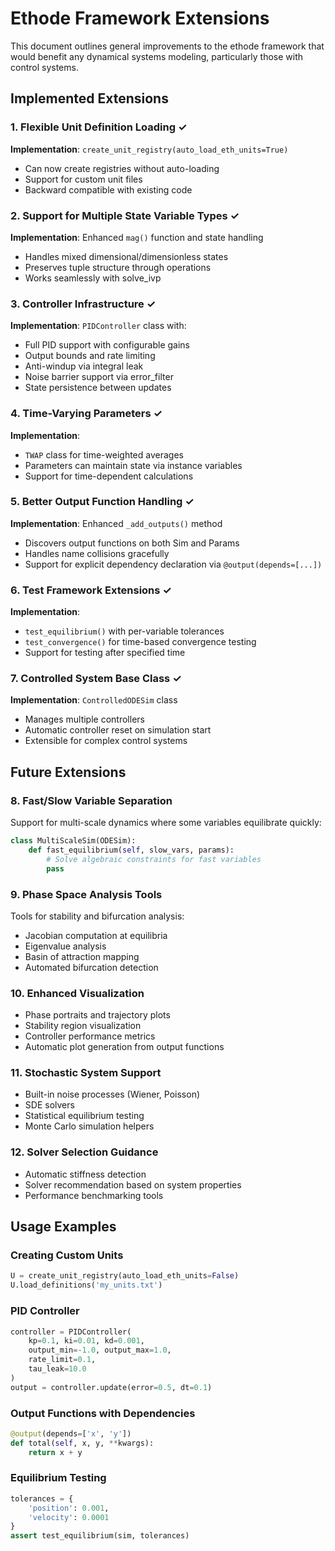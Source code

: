 # Ethode Framework Extensions

This document outlines general improvements to the ethode framework that would benefit any dynamical systems modeling, particularly those with control systems.

## Implemented Extensions

### 1. **Flexible Unit Definition Loading** ✓
**Implementation**: `create_unit_registry(auto_load_eth_units=True)`
- Can now create registries without auto-loading
- Support for custom unit files
- Backward compatible with existing code

### 2. **Support for Multiple State Variable Types** ✓
**Implementation**: Enhanced `mag()` function and state handling
- Handles mixed dimensional/dimensionless states
- Preserves tuple structure through operations
- Works seamlessly with solve_ivp

### 3. **Controller Infrastructure** ✓
**Implementation**: `PIDController` class with:
- Full PID support with configurable gains
- Output bounds and rate limiting
- Anti-windup via integral leak
- Noise barrier support via error_filter
- State persistence between updates

### 4. **Time-Varying Parameters** ✓
**Implementation**: 
- `TWAP` class for time-weighted averages
- Parameters can maintain state via instance variables
- Support for time-dependent calculations

### 5. **Better Output Function Handling** ✓
**Implementation**: Enhanced `_add_outputs()` method
- Discovers output functions on both Sim and Params
- Handles name collisions gracefully
- Support for explicit dependency declaration via `@output(depends=[...])`

### 6. **Test Framework Extensions** ✓
**Implementation**: 
- `test_equilibrium()` with per-variable tolerances
- `test_convergence()` for time-based convergence testing
- Support for testing after specified time

### 7. **Controlled System Base Class** ✓
**Implementation**: `ControlledODESim` class
- Manages multiple controllers
- Automatic controller reset on simulation start
- Extensible for complex control systems

## Future Extensions

### 8. **Fast/Slow Variable Separation**
Support for multi-scale dynamics where some variables equilibrate quickly:
```python
class MultiScaleSim(ODESim):
    def fast_equilibrium(self, slow_vars, params):
        # Solve algebraic constraints for fast variables
        pass
```

### 9. **Phase Space Analysis Tools**
Tools for stability and bifurcation analysis:
- Jacobian computation at equilibria
- Eigenvalue analysis
- Basin of attraction mapping
- Automated bifurcation detection

### 10. **Enhanced Visualization**
- Phase portraits and trajectory plots
- Stability region visualization
- Controller performance metrics
- Automatic plot generation from output functions

### 11. **Stochastic System Support**
- Built-in noise processes (Wiener, Poisson)
- SDE solvers
- Statistical equilibrium testing
- Monte Carlo simulation helpers

### 12. **Solver Selection Guidance**
- Automatic stiffness detection
- Solver recommendation based on system properties
- Performance benchmarking tools

## Usage Examples

### Creating Custom Units
```python
U = create_unit_registry(auto_load_eth_units=False)
U.load_definitions('my_units.txt')
```

### PID Controller
```python
controller = PIDController(
    kp=0.1, ki=0.01, kd=0.001,
    output_min=-1.0, output_max=1.0,
    rate_limit=0.1,
    tau_leak=10.0
)
output = controller.update(error=0.5, dt=0.1)
```

### Output Functions with Dependencies
```python
@output(depends=['x', 'y'])
def total(self, x, y, **kwargs):
    return x + y
```

### Equilibrium Testing
```python
tolerances = {
    'position': 0.001,
    'velocity': 0.0001
}
assert test_equilibrium(sim, tolerances)